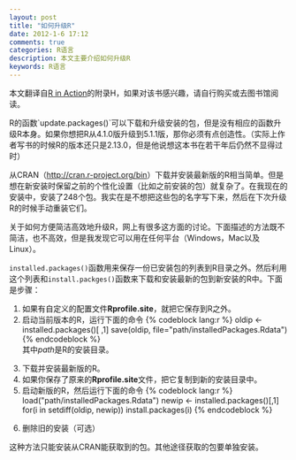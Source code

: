 ```yaml
---
layout: post
title: "如何升级R"
date: 2012-1-6 17:12
comments: true
categories: R语言
description: 本文主要介绍如何升级R
keywords: R语言
---
```


<p><span class="info">
本文翻译自<a href="http://www.manning.com/kabacoff/" target="_blank">R in Action</a>的附录H，如果对该书感兴趣，请自行购买或去图书馆阅读。
</span>
</p>
R的函数`update.packages()`可以下载和升级安装的包，但是没有相应的函数升级R本身。如果你想把R从4.1.0版升级到5.1.1版，那你必须有点创造性。（实际上作者写书的时候R的版本还只是2.13.0，但是他说想这本书在若干年后仍然不显得过时）

从CRAN（<http://cran.r-project.org/bin>）下载并安装最新版的R相当简单。但是想在新安装时保留之前的个性化设置（比如之前安装的包）就复杂了。在我现在的安装中，安装了248个包。我实在是不想把这些包的名字写下来，然后在下次升级R的时候手动重装它们。

关于如何方便简洁高效地升级R，网上有很多这方面的讨论。下面描述的方法既不简洁，也不高效，但是我发现它可以用在任何平台（Windows，Mac以及Linux）。

<!--more-->

`installed.packages()`函数用来保存一份已安装包的列表到R目录之外。然后利用这个列表和`install.packges()`函数来下载和安装最新的包到新安装的R中。下面是步骤：

1. 如果有自定义的配置文件**Rprofile.site**，就把它保存到R之外。
2. 启动当前版本的R，运行下面的命令
	{% codeblock lang:r %}
	oldip <- installed.packages()[ ,1]
	save(oldip, file="path/installedPackages.Rdata")
{% endcodeblock %}	
其中*path*是R的安装目录。

<ol start="3">
	<li> 下载并安装最新版的R。</li>
	<li> 如果你保存了原来的<strong>Rprofile.site</strong>文件，把它复制到新的安装目录中。</li>
	<li>启动新版的R，然后运行下面的命令	
	{% codeblock lang:r %}
	load("path/installedPackages.Rdata")
	newip <- installed.packages()[,1]
	for(i in setdiff(oldip, newip))
		install.packages(i)
{% endcodeblock %}
	</li>
</ol>
<ol start="6">
 	<li>删除旧的安装（可选）</li>
</ol>

<p><span class="warning">
这种方法只能安装从CRAN能获取到的包。其他途径获取的包要单独安装。
</span>
</p>









